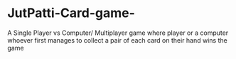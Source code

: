 # JutPatti-Card-game-
A Single Player vs Computer/ Multiplayer game where player or a computer whoever first manages to collect a pair of  each card on their hand wins the game  
